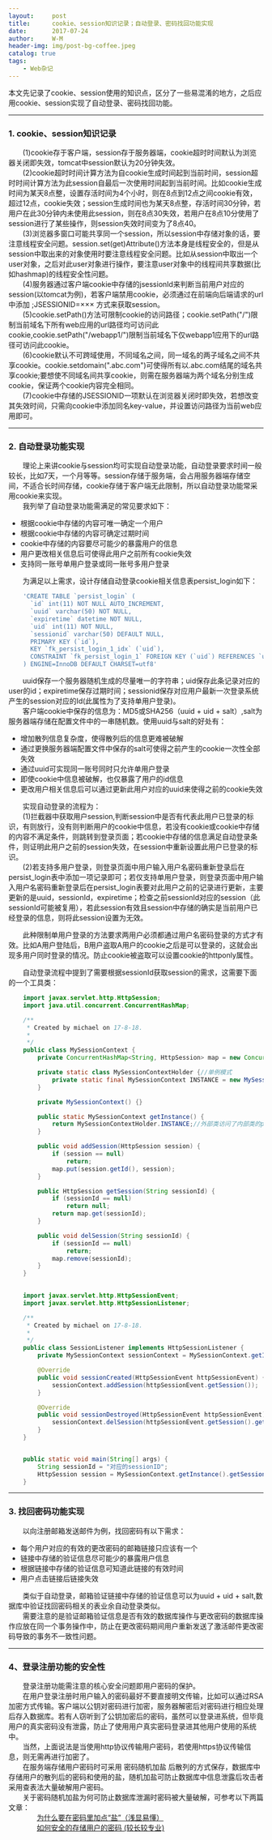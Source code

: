```yaml
---
layout:     post
title:      cookie、session知识记录；自动登录、密码找回功能实现
date:       2017-07-24
author:     W-M
header-img: img/post-bg-coffee.jpeg
catalog: true
tags:
    - Web杂记
---
```

本文先记录了cookie、session使用的知识点，区分了一些易混淆的地方，之后应用cookie、session实现了自动登录、密码找回功能。  

_ _ _
### **1. cookie、session知识记录**
&emsp;&emsp;(1)cookie存于客户端，session存于服务器端，cookie超时时间默认为浏览器关闭即失效，tomcat中session默认为20分钟失效。  
&emsp;&emsp;(2)cookie超时时间计算方法为自cookie生成时间起到当前时间，session超时时间计算方法为此session自最后一次使用时间起到当前时间。比如cookie生成时间为某天8点整，设置存活时间为4个小时，则在8点到12点之间cookie有效，超过12点，cookie失效；session生成时间也为某天8点整，存活时间30分钟，若用户在此30分钟内未使用此session，则在8点30失效，若用户在8点10分使用了session进行了某些操作，则session失效时间变为了8点40。  
&emsp;&emsp;(3)浏览器多窗口可能共享同一个session，所以session中存储对象的话，要注意线程安全问题。session.set(get)Attribute()方法本身是线程安全的，但是从session中取出来的对象使用时要注意线程安全问题。比如从session中取出一个user对象，之后对此user对象进行操作，要注意user对象中的线程间共享数据(比如hashmap)的线程安全性问题。  
&emsp;&emsp;(4)服务器通过客户端cookie中存储的jsessionId来判断当前用户对应的session(以tomcat为例)，若客户端禁用cookie，必须通过在前端向后端请求的url中添加 ;JSESSIONID=××× 方式来获取session。  
&emsp;&emsp;(5)cookie.setPath()方法可限制cookie的访问路径；cookie.setPath("/")限制当前域名下所有web应用的url路径均可访问此cookie,cookie.setPath("/webapp1/")限制当前域名下仅webapp1应用下的url路径可访问此cookie。  
&emsp;&emsp;(6)cookie默认不可跨域使用，不同域名之间，同一域名的两子域名之间不共享cookie。cookie.setdomain(".abc.com")可使得所有以.abc.com结尾的域名共享cookie;要想使不同域名间共享cookie，则需在服务器端为两个域名分别生成cookie，保证两个cookie内容完全相同。  
&emsp;&emsp;(7)cookie中存储的JSESSIONID一项默认在浏览器关闭时即失效，若想改变其失效时间，只需向cookie中添加同名key-value，并设置访问路径为当前web应用即可。  

_ _ _
### **2. 自动登录功能实现**
&emsp;&emsp;理论上来讲cookie与session均可实现自动登录功能，自动登录要求时间一般较长，比如7天，一个月等等。session存储于服务端，会占用服务器端存储空间，不适合长时间存储，cookie存储于客户端无此限制，所以自动登录功能常采用cookie来实现。  
&emsp;&emsp;我列举了自动登录功能需满足的常见要求如下：  
* 根据cookie中存储的内容可唯一确定一个用户  
* 根据cookie中存储的内容可确定过期时间  
* cookie中存储的内容要尽可能少的暴露用户的信息  
* 用户更改相关信息后可使得此用户之前所有cookie失效  
* 支持同一账号单用户登录或同一账号多用户登录  

&emsp;&emsp;为满足以上需求，设计存储自动登录cookie相关信息表persist_login如下：  
```sql
    'CREATE TABLE `persist_login` (
      `id` int(11) NOT NULL AUTO_INCREMENT,
      `uuid` varchar(50) NOT NULL,
      `expiretime` datetime NOT NULL,
      `uid` int(11) NOT NULL,
      `sessionid` varchar(50) DEFAULT NULL,
      PRIMARY KEY (`id`),
      KEY `fk_persist_login_1_idx` (`uid`),
      CONSTRAINT `fk_persist_login_1` FOREIGN KEY (`uid`) REFERENCES `user` (`id`) ON   DELETE CASCADE ON UPDATE CASCADE
    ) ENGINE=InnoDB DEFAULT CHARSET=utf8'
```
&emsp;&emsp;uuid保存一个服务器随机生成的尽量唯一的字符串；uid保存此条记录对应的user的id；expiretime保存过期时间；sessionid保存对应用户最新一次登录系统产生的session对应的Id(此属性为了支持单用户登录)。  
&emsp;&emsp;客户端cookie中保存的信息为：MD5或SHA256（uuid + uid + salt）,salt为服务器端存储在配置文件中的一串随机数。使用uuid与salt的好处有：  
* 增加散列信息复杂度，使得散列后的信息更难被破解  
* 通过更换服务器端配置文件中保存的salt可使得之前产生的cookie一次性全部失效  
* 通过uuid可实现同一账号同时只允许单用户登录  
* 即使cookie中信息被破解，也仅暴露了用户的id信息  
* 更改用户相关信息后可以通过更新此用户对应的uuid来使得之前的cookie失效  

&emsp;&emsp;实现自动登录的流程为：  
&emsp;&emsp;(1)拦截器中获取用户session,判断session中是否有代表此用户已登录的标识，有则放行，没有则判断用户的cookie中信息，若没有cookie或cookie中存储的内容不满足条件，则跳转到登录页面；若cookie中存储的信息满足自动登录条件，则证明此用户之前的session失效，在session中重新设置此用户已登录的标识。  
&emsp;&emsp;(2)若支持多用户登录，则登录页面中用户输入用户名密码重新登录后在persist_login表中添加一项记录即可；若仅支持单用户登录，则登录页面中用户输入用户名密码重新登录后在persist_login表要对此用户之前的记录进行更新，主要更新的是uuid，sessionId，expiretime；检查之前sessionId对应的session（此sessionId可能被复用），若此session有效且session中存储的确实是当前用户已经登录的信息，则将此session设置为无效。  

&emsp;&emsp;此种限制单用户登录的方法要求两用户必须都通过用户名密码登录的方式才有效。比如A用户登陆后，B用户盗取A用户的cookie之后是可以登录的，这就会出现多用户同时登录的情况。防止cookie被盗取可以设置cookie的httponly属性。  

&emsp;&emsp;自动登录流程中提到了需要根据sessionId获取session的需求，这需要下面的一个工具类：  
```java
    import javax.servlet.http.HttpSession;
    import java.util.concurrent.ConcurrentHashMap;

    /**
     * Created by michael on 17-8-18.
     *
     */
    public class MySessionContext {
        private ConcurrentHashMap<String, HttpSession> map = new ConcurrentHashMap<>();

        private static class MySessionContextHolder {//单例模式
            private static final MySessionContext INSTANCE = new MySessionContext();
        }

        private MySessionContext() {}

        public static MySessionContext getInstance() {
            return MySessionContextHolder.INSTANCE;//外部类访问了内部类的private变量
        }

        public void addSession(HttpSession session) {
            if (session == null)
                return;
            map.put(session.getId(), session);
        }

        public HttpSession getSession(String sessionId) {
            if (sessionId == null)
                return null;
            return map.get(sessionId);
        }

        public void delSession(String sessionId) {
            if (sessionId == null)
                return;
            map.remove(sessionId);
        }
    }
    

    import javax.servlet.http.HttpSessionEvent;
    import javax.servlet.http.HttpSessionListener;

    /**
     * Created by michael on 17-8-18.
     *
     */
    public class SessionListener implements HttpSessionListener {
        private MySessionContext sessionContext = MySessionContext.getInstance();

        @Override
        public void sessionCreated(HttpSessionEvent httpSessionEvent) {
            sessionContext.addSession(httpSessionEvent.getSession());
        }

        @Override
        public void sessionDestroyed(HttpSessionEvent httpSessionEvent) {
            sessionContext.delSession(httpSessionEvent.getSession().getId());
        }
    }  


    public static void main(String[] args) {
        String sessionId = "对应的sessionID";
        HttpSession session = MySessionContext.getInstance().getSession(sessionId);
    }

```

_ _ _
### **3. 找回密码功能实现**
&emsp;&emsp;以向注册邮箱发送邮件为例，找回密码有以下需求：
* 每个用户对应的有效的更改密码的邮箱链接只应该有一个
* 链接中存储的验证信息尽可能少的暴露用户信息
* 根据链接中存储的验证信息可知道此链接的有效时间
* 用户点击链接后链接失效

&emsp;&emsp;类似于自动登录，邮箱验证链接中存储的验证信息可以为uuid + uid + salt,数据库中验证找回密码相关的表业余自动登录类似。  
&emsp;&emsp;需要注意的是验证邮箱验证信息是否有效的数据库操作与更改密码的数据库操作应放在同一个事务操作中，防止在更改密码期间用户重新发送了激活邮件更改密码导致的事务不一致性问题。

_ _ _
### **4、登录注册功能的安全性**
&emsp;&emsp;登录注册功能需注意的核心安全问题即用户密码的保护。  
&emsp;&emsp;在用户登录注册时用户输入的密码最好不要直接明文传输，比如可以通过RSA加密方式传输。客户端以公钥对密码进行加密，服务器解密后对密码进行相应处理后存入数据库。若有人窃听到了公钥加密后的密码，虽然可以登录进系统，但毕竟用户的真实密码没有泄露，防止了使用用户真实密码登录进其他用户使用的系统中。  
&emsp;&emsp;当然，上面说法是当使用http协议传输用户密码，若使用https协议传输信息，则无需再进行加密了。  
&emsp;&emsp;在服务端存储用户密码时可采用 密码随机加盐 后散列的方式保存，数据库中存储用户的散列后的密码和使用的盐，随机加盐可防止数据库中信息泄露后攻击者采用查表法大量破解用户密码。  
&emsp;&emsp;关于密码随机加盐为何可防止数据库泄漏时密码被大量破解，可参考以下两篇文章：  
&emsp;&emsp;&emsp;&emsp;[为什么要在密码里加点“盐”（浅显易懂）](https://libuchao.com/2013/07/05/password-salt)  
&emsp;&emsp;&emsp;&emsp;[如何安全的存储用户的密码 (较长较专业)](http://www.freebuf.com/articles/web/28527.html)  
